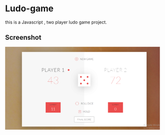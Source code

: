# Ludo-game
this is a Javascript , two player ludo game project.

## Screenshot
![](https://github.com/Deepak00619/Ludo-game/blob/master/final/ludo.png)

